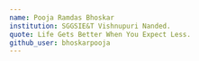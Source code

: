 ```yaml
---
name: Pooja Ramdas Bhoskar
institution: SGGSIE&T Vishnupuri Nanded.
quote: Life Gets Better When You Expect Less.
github_user: bhoskarpooja
---
```


